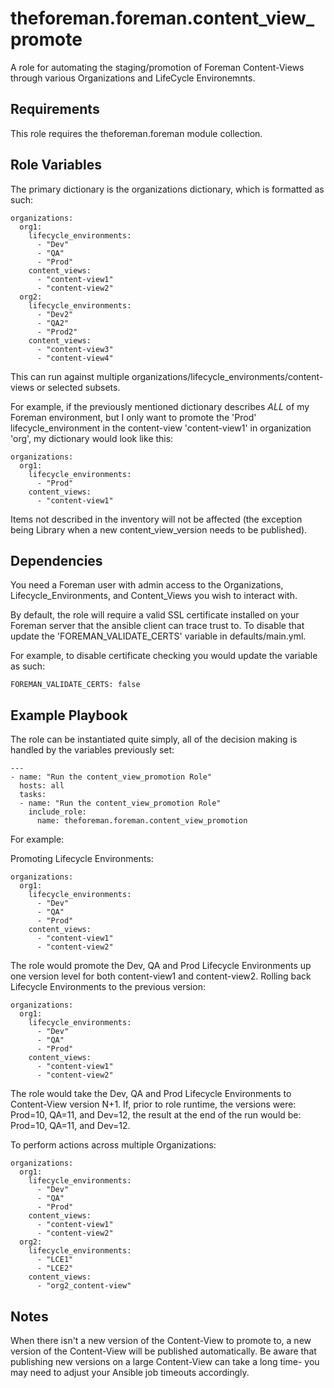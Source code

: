 theforeman.foreman.content_view_promote
=========

A role for automating the staging/promotion of Foreman Content-Views through various Organizations and LifeCycle Environemnts.

Requirements
------------

This role requires the theforeman.foreman module collection.

Role Variables
--------------

The primary dictionary is the organizations dictionary, which is formatted as such:
```
organizations:
  org1:
    lifecycle_environments:
      - "Dev"
      - "QA"
      - "Prod"
    content_views:
      - "content-view1"
      - "content-view2"
  org2:
    lifecycle_environments:
      - "Dev2"
      - "QA2"
      - "Prod2"
    content_views:
      - "content-view3"
      - "content-view4"
```

This can run against multiple organizations/lifecycle_environments/content-views or selected subsets.

For example, if the previously mentioned dictionary describes *ALL* of my Foreman environment, but I only want to promote the 'Prod' lifecycle_environment in the content-view 'content-view1' in organization 'org', my dictionary would look like this:
```
organizations:
  org1:
    lifecycle_environments:
      - "Prod"
    content_views:
      - "content-view1"
```
Items not described in the inventory will not be affected (the exception being Library when a new content_view_version needs to be published).

Dependencies
------------

You need a Foreman user with admin access to the Organizations, Lifecycle_Environments, and Content_Views you wish to interact with.

By default, the role will require a valid SSL certificate installed on your Foreman server that the ansible client can trace trust to.  To disable that update the 'FOREMAN_VALIDATE_CERTS' variable in defaults/main.yml.

For example, to disable certificate checking you would update the variable as such:
```
FOREMAN_VALIDATE_CERTS: false
```

Example Playbook
----------------

The role can be instantiated quite simply, all of the decision making is handled by the variables previously set:

```
---
- name: "Run the content_view_promotion Role"
  hosts: all
  tasks:
  - name: "Run the content_view_promotion Role"
    include_role: 
      name: theforeman.foreman.content_view_promotion
```
For example:

Promoting Lifecycle Environments:
```
organizations:
  org1:
    lifecycle_environments:
      - "Dev"
      - "QA"
      - "Prod"
    content_views:
      - "content-view1"
      - "content-view2"
```

The role would promote the Dev, QA and Prod Lifecycle Environments up one version level for both content-view1 and content-view2.
Rolling back Lifecycle Environments to the previous version:
```
organizations:
  org1:
    lifecycle_environments:
      - "Dev"
      - "QA"
      - "Prod"
    content_views:
      - "content-view1"
      - "content-view2"
```

The role would take the Dev, QA and Prod Lifecycle Environments to Content-View version N+1.  If, prior to role runtime, the versions were: Prod=10, QA=11, and Dev=12, the result at the end of the run would be: Prod=10, QA=11, and Dev=12.

To perform actions across multiple Organizations:
```
organizations:
  org1:
    lifecycle_environments:
      - "Dev"
      - "QA"
      - "Prod"
    content_views:
      - "content-view1"
      - "content-view2"
  org2:
    lifecycle_environments:
      - "LCE1"
      - "LCE2"
    content_views:
      - "org2_content-view"
```

Notes
----------------

When there isn't a new version of the Content-View to promote to, a new version of the Content-View will be published automatically.  Be aware that publishing new versions on a large Content-View can take a long time- you may need to adjust your Ansible job timeouts accordingly.
